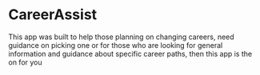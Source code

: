 # CareerAssist
This app was built to help those planning on changing careers, need guidance on picking one or for those who are looking for general information and guidance about specific career paths, then this app is the on for you

